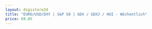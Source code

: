 ```yaml
---
layout: digistore24
title: "EURO/USD/DXY | S&P 50 | GDX / GDXJ / HUI - Wöchentlich"
price: 69.85
---
```

